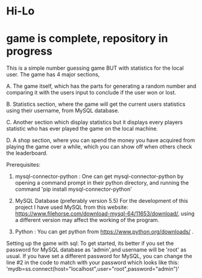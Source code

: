 # Hi-Lo 
# game is complete, repository in progress

This is a simple number guessing game BUT with statistics for the local user. The game has 4 major sections, 

A. The game itself, which has the parts for generating a random number and comparing it with the users input to conclude if the user won or lost.

B. Statistics section, where the game will get the current users statistics using their username, from MySQL database.

C. Another section which display statistics but it displays every players statistic who has ever played the game on the local machine.

D. A shop section, where you can spend the money you have acquired from playing the game over a while, which you can show off when others check the leaderboard.





Prerequisites:
1. mysql-connector-python :
One can get mysql-connector-python by opening a command prompt in their python directory, and running the command 'pip install mysql-connector-python'

2. MySQL Database (preferably version 5.5) 
For the development of this project I have used MySQL from this website: https://www.filehorse.com/download-mysql-64/11653/download/, using a different version may affect the working of the program.

3. Python : You can get python from https://www.python.org/downloads/ .

Setting up the game with sql:
To get started, its better if you set the password for MySQL database as 'admin',and username will be 'root' as usual. If you have set a different password for MySQL, you can 
change the line #2 in the code to match with your password which looks like this: 'mydb=ss.connect(host="localhost",user="root",password="admin")'
